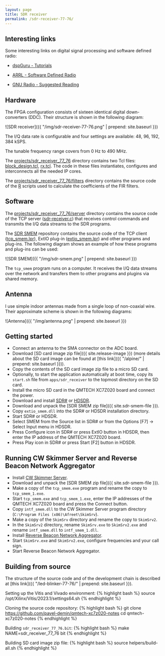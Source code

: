 ```yaml
---
layout: page
title: SDR receiver
permalink: /sdr-receiver-77-76/
---
```


Interesting links
-----

Some interesting links on digital signal processing and software defined radio:

 - [dspGuru - Tutorials](https://dspguru.com/dsp/tutorials)

 - [ARRL - Software Defined Radio](https://www.arrl.org/software-defined-radio)

 - [GNU Radio - Suggested Reading](https://wiki.gnuradio.org/index.php/SuggestedReading)

Hardware
-----

The FPGA configuration consists of sixteen identical digital down-converters (DDC). Their structure is shown in the following diagram:

![SDR receiver]({{ "/img/sdr-receiver-77-76.png" | prepend: site.baseurl }})

The I/Q data rate is configurable and four settings are available: 48, 96, 192, 384 kSPS.

The tunable frequency range covers from 0 Hz to 490 MHz.

The [projects/sdr_receiver_77_76](https://github.com/pavel-demin/qmtech-xc7z020-notes/tree/main/projects/sdr_receiver_77_76) directory contains two Tcl files: [block_design.tcl](https://github.com/pavel-demin/qmtech-xc7z020-notes/blob/main/projects/sdr_receiver_77_76/block_design.tcl), [rx.tcl](https://github.com/pavel-demin/qmtech-xc7z020-notes/blob/main/projects/sdr_receiver_77_76/rx.tcl). The code in these files instantiates, configures and interconnects all the needed IP cores.

The [projects/sdr_receiver_77_76/filters](https://github.com/pavel-demin/qmtech-xc7z020-notes/tree/main/projects/sdr_receiver_77_76/filters) directory contains the source code of the [R](https://www.r-project.org) scripts used to calculate the coefficients of the FIR filters.

Software
-----

The [projects/sdr_receiver_77_76/server](https://github.com/pavel-demin/qmtech-xc7z020-notes/tree/main/projects/sdr_receiver_77_76/server) directory contains the source code of the TCP server ([sdr-receiver.c](https://github.com/pavel-demin/qmtech-xc7z020-notes/blob/main/projects/sdr_receiver_77_76/server/sdr-receiver.c)) that receives control commands and transmits the I/Q data streams to the SDR programs.

The [SDR SMEM](https://github.com/pavel-demin/sdr-smem) repository contains the source code of the TCP client ([tcp_smem.lpr](https://github.com/pavel-demin/sdr-smem/blob/main/tcp_smem.lpr)), ExtIO plug-in ([extio_smem.lpr](https://github.com/pavel-demin/sdr-smem/blob/main/extio_smem.lpr)) and other programs and plug-ins. The following diagram shows an example of how these programs and plug-ins can be used:

![SDR SMEM]({{ "/img/sdr-smem.png" | prepend: site.baseurl }})

The `tcp_smem` program runs on a computer. It receives the I/Q data streams over the network and transfers them to other programs and plugins via shared memory.

Antenna
-----

I use simple indoor antennas made from a single loop of non-coaxial wire. Their approximate scheme is shown in the following diagrams:

![Antenna]({{ "/img/antenna.png" | prepend: site.baseurl }})

Getting started
-----

 - Connect an antenna to the SMA connector on the ADC board.
 - Download [SD card image zip file]({{ site.release-image }}) (more details about the SD card image can be found at [this link]({{ "/alpine/" | prepend: site.baseurl }})).
 - Copy the contents of the SD card image zip file to a micro SD card.
 - Optionally, to start the application automatically at boot time, copy its `start.sh` file from `apps/sdr_receiver` to the topmost directory on the SD card.
 - Install the micro SD card in the QMTECH XC7Z020 board and connect the power.
 - Download and install [SDR#](https://www.dropbox.com/sh/5fy49wae6xwxa8a/AAAdAcU238cppWziK4xPRIADa/sdr/sdrsharp_v1.0.0.1361_with_plugins.zip?dl=1) or [HDSDR](https://www.hdsdr.de).
 - Download and unpack the [SDR SMEM zip file]({{ site.sdr-smem-file }}).
 - Copy `extio_smem.dll` into the SDR# or HDSDR installation directory.
 - Start SDR# or HDSDR.
 - Select SMEM from the Source list in SDR# or from the Options [F7] &rarr; Select Input menu in HDSDR.
 - Press Configure icon in SDR# or press ExtIO button in HDSDR, then enter the IP address of the QMTECH XC7Z020 board.
 - Press Play icon in SDR# or press Start [F2] button in HDSDR.

Running CW Skimmer Server and Reverse Beacon Network Aggregator
-----

 - Install [CW Skimmer Server](https://dxatlas.com/skimserver).
 - Download and unpack the [SDR SMEM zip file]({{ site.sdr-smem-file }}).
 - Make a copy of the `tcp_smem.exe` program and rename the copy to `tcp_smem_1.exe`.
 - Start `tcp_smem.exe` and `tcp_smem_1.exe`, enter the IP addresses of the QMTECH XC7Z020 board and press the Connect button.
 - Copy `intf_smem.dll` to the CW Skimmer Server program directory (`C:\Program Files (x86)\Afreet\SkimSrv`).
 - Make a copy of the `SkimSrv` directory and rename the copy to `SkimSrv2`.
 - In the `SkimSrv2` directory, rename `SkimSrv.exe` to `SkimSrv2.exe` and rename `intf_smem.dll` to `intf_smem_1.dll`.
 - Install [Reverse Beacon Network Aggregator](https://www.reversebeacon.net/pages/Aggregator+34).
 - Start `SkimSrv.exe` and `SkimSrv2.exe`, configure frequencies and your call sign.
 - Start Reverse Beacon Network Aggregator.

Building from source
-----

The structure of the source code and of the development chain is described at [this link]({{ "/led-blinker-77-76/" | prepend: site.baseurl }}).

Setting up the Vitis and Vivado environment:
{% highlight bash %}
source /opt/Xilinx/Vitis/2023.1/settings64.sh
{% endhighlight %}

Cloning the source code repository:
{% highlight bash %}
git clone https://github.com/pavel-demin/qmtech-xc7z020-notes
cd qmtech-xc7z020-notes
{% endhighlight %}

Building `sdr_receiver_77_76.bit`:
{% highlight bash %}
make NAME=sdr_receiver_77_76 bit
{% endhighlight %}

Building SD card image zip file:
{% highlight bash %}
source helpers/build-all.sh
{% endhighlight %}

